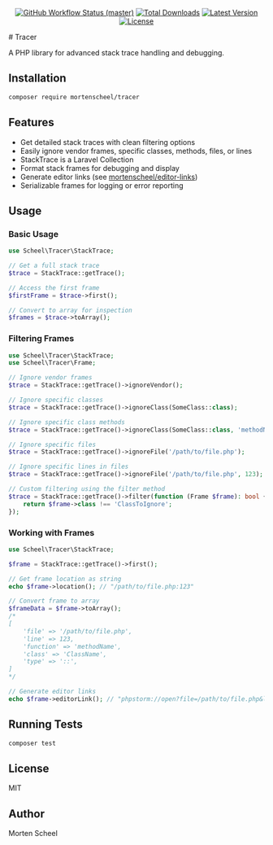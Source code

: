 <p align="center">
    <a href="https://github.com/mortenscheel/tracer/actions"><img alt="GitHub Workflow Status (master)" src="https://github.com/mortenscheel/tracer/actions/workflows/tests.yml/badge.svg"></a>
    <a href="https://packagist.org/packages/mortenscheel/tracer"><img alt="Total Downloads" src="https://img.shields.io/packagist/dt/mortenscheel/tracer"></a>
    <a href="https://packagist.org/packages/mortenscheel/tracer"><img alt="Latest Version" src="https://img.shields.io/packagist/v/mortenscheel/tracer"></a>
    <a href="https://packagist.org/packages/mortenscheel/tracer"><img alt="License" src="https://img.shields.io/packagist/l/mortenscheel/tracer"></a>
</p>
# Tracer

A PHP library for advanced stack trace handling and debugging.

## Installation

```bash
composer require mortenscheel/tracer
```

## Features

- Get detailed stack traces with clean filtering options
- Easily ignore vendor frames, specific classes, methods, files, or lines
- StackTrace is a Laravel Collection
- Format stack frames for debugging and display
- Generate editor links (see [mortenscheel/editor-links](https://github.com/mortenscheel/editor-links))
- Serializable frames for logging or error reporting

## Usage

### Basic Usage

```php
use Scheel\Tracer\StackTrace;

// Get a full stack trace
$trace = StackTrace::getTrace();

// Access the first frame
$firstFrame = $trace->first();

// Convert to array for inspection
$frames = $trace->toArray();
```

### Filtering Frames

```php
use Scheel\Tracer\StackTrace;
use Scheel\Tracer\Frame;

// Ignore vendor frames
$trace = StackTrace::getTrace()->ignoreVendor();

// Ignore specific classes
$trace = StackTrace::getTrace()->ignoreClass(SomeClass::class);

// Ignore specific class methods
$trace = StackTrace::getTrace()->ignoreClass(SomeClass::class, 'methodName');

// Ignore specific files
$trace = StackTrace::getTrace()->ignoreFile('/path/to/file.php');

// Ignore specific lines in files
$trace = StackTrace::getTrace()->ignoreFile('/path/to/file.php', 123);

// Custom filtering using the filter method
$trace = StackTrace::getTrace()->filter(function (Frame $frame): bool {
    return $frame->class !== 'ClassToIgnore';
});
```

### Working with Frames

```php
use Scheel\Tracer\StackTrace;

$frame = StackTrace::getTrace()->first();

// Get frame location as string
echo $frame->location(); // "/path/to/file.php:123"

// Convert frame to array
$frameData = $frame->toArray();
/*
[
    'file' => '/path/to/file.php',
    'line' => 123,
    'function' => 'methodName',
    'class' => 'ClassName',
    'type' => '::',
]
*/

// Generate editor links
echo $frame->editorLink(); // "phpstorm://open?file=/path/to/file.php&line=123"
```

## Running Tests

```bash
composer test
```

## License

MIT

## Author

Morten Scheel

